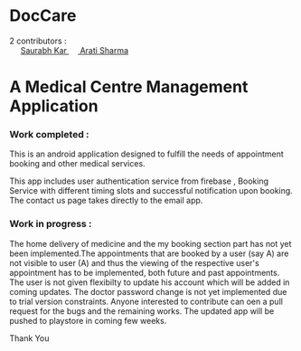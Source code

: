 # DocCare

2 contributors : <br />
&nbsp;&nbsp;&nbsp;&nbsp; [Saurabh Kar               ](https://github.com/saurabhkar) 
&nbsp;&nbsp;&nbsp;&nbsp;[               Arati Sharma](https://github.com/arati-sharma) <br />
<p><h1> A Medical Centre Management Application </h1></p>

<p> <p><h3> Work completed : </h3><p>This is an android application designed to fulfill the needs of appointment booking and other medical services. </p>
This app includes user authentication service from firebase , Booking Service with different timing slots and successful notification upon booking. The contact us page takes directly to the email app.
<p> </p>
<p> <p> <h3>Work in progress :</h3> The home delivery of medicine and the my booking section part has not yet been implemented.The appointments that are booked by a user (say A) are not visible to user (A) and thus the viewing of the respective user's appointment has to be implemented, both future and past appointments. The user is not given flexibilty to update his account which will be added in coming updates. The doctor password change is not yet implemented due to trial version constraints. Anyone interested to contribute can oen a pull request for the bugs and the remaining works. The updated app will be pushed to playstore in coming few weeks. </p></p>
<p> Thank You </p>
   
